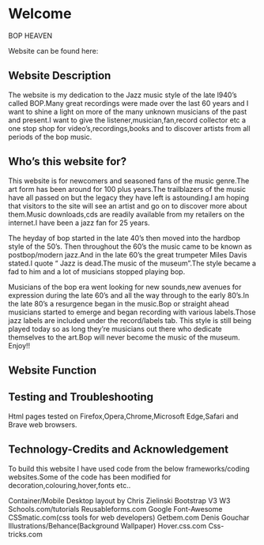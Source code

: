# Welcome #

BOP HEAVEN 


Website can be found here:

## Website Description ##

The website is my dedication to the Jazz music style of the late l940’s called BOP.Many great recordings were made over the last 60 years and I want to shine a light on more of the many unknown musicians of the past and present.I want to give the listener,musician,fan,record collector etc a one stop shop for video’s,recordings,books and to discover artists from all periods of the bop music.

## Who’s this website for? ##

This website is for newcomers and seasoned fans of the music genre.The art form has been around for 100 plus years.The trailblazers of the music have all passed on but the legacy they have left is astounding.I am hoping that visitors to the site will see an artist and go on to discover more about them.Music downloads,cds are readily available from my retailers on the internet.I have been a jazz fan for 25 years.

The heyday of bop started in the late 40’s then moved into the hardbop style of the 50’s. Then throughout the 60’s the music came to be known as postbop/modern jazz.And in the late 60’s the great trumpeter Miles Davis stated.I quote “ Jazz is dead.The music of the museum”.The style became a fad to him and a lot of musicians stopped playing bop.

Musicians of the bop era went looking for new sounds,new avenues for expression during the late 60’s and all the way through to the early 80’s.In the late 80’s a resurgence began in the music.Bop or straight ahead musicians started to emerge and began recording with various labels.Those jazz labels are included under the record/labels tab.
This style is still being played today so as long they’re musicians out there who dedicate themselves to the art.Bop will never become the music of the museum.
Enjoy!!

## Website Function ##



## Testing and Troubleshooting

Html pages tested on Firefox,Opera,Chrome,Microsoft Edge,Safari and Brave web browsers.



## Technology-Credits and Acknowledgement ##

To build this website I have used code from the below frameworks/coding websites.Some of the code has been modified for decoration,colouring,hover,fonts etc..

Container/Mobile Desktop layout by Chris Zielinski
Bootstrap V3
W3 Schools.com/tutorials
Reusableforms.com
Google Font-Awesome
CSSmatic.com(css tools for web developers)
Getbem.com
Denis Gouchar Illustrations/Behance(Background Wallpaper)
Hover.css.com
Css-tricks.com


